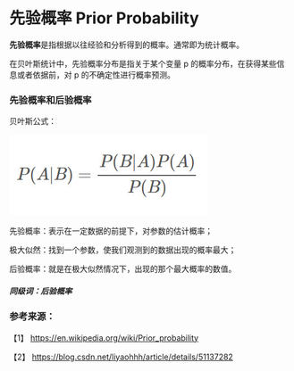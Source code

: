 # 先验概率 Prior Probability

**先验概率**是指根据以往经验和分析得到的概率。通常即为统计概率。

在贝叶斯统计中，先验概率分布是指关于某个变量 p 的概率分布，在获得某些信息或者依据前，对 p 的不确定性进行概率预测。

### 先验概率和后验概率

贝叶斯公式：

![](贝叶斯定理.jpeg)

先验概率：表示在一定数据的前提下，对参数的估计概率；
  
极大似然：找到一个参数，使我们观测到的数据出现的概率最大；

后验概率：就是在极大似然情况下，出现的那个最大概率的数值。


##### 同级词：后验概率

### 参考来源：

【1】  https://en.wikipedia.org/wiki/Prior_probability

【2】  https://blog.csdn.net/liyaohhh/article/details/51137282